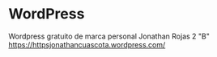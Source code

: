 # WordPress
Wordpress gratuito de marca personal
Jonathan Rojas
2 "B"
https://httpsjonathancuascota.wordpress.com/
